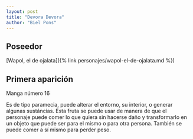 ```yaml
---
layout: post
title: "Devora Devora"
author: "Biel Pons"
---
```


## Poseedor

[Wapol, el de ojalata]({% link personajes/wapol-el-de-ojalata.md %})

## Primera aparición

Manga número 16

 Es de tipo paramecia, puede alterar el entorno, su interior, o generar algunas sustáncias. Esta fruta se puede usar de manera de que el personaje puede comer lo que quiera sin hacerse daño y transformarlo en un objeto que puede ser para el mismo o para otra persona. También se puede comer a sí mismo para perder peso.
